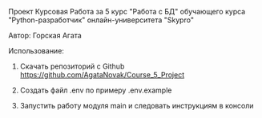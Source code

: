 Проект Курсовая Работа за 5 курс "Работа с БД" обучающего курса "Python-разработчик" онлайн-университета "Skypro" 

Автор:
Горская Агата


Использование:
1. Скачать репозиторий с Github
https://github.com/AgataNovak/Course_5_Project

2. Создать файл .env по примеру .env.example

3. Запустить работу модуля main и следовать инструкциям в консоли


